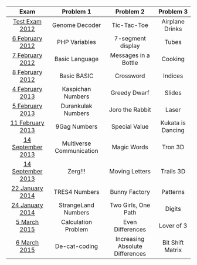 | Exam | Problem 1 | Problem 2 | Problem 3 |
| :-: | :-: | :-: | :-: |
| [Test Exam 2012](http://bgcoder.com/Contests/10/CSharp-Fundamentals-2011-2012-Part-2-Test-Exam) | Genome Decoder | Tic-Tac-Toe | Airplane Drinks |
| [6 February 2012](http://bgcoder.com/Contests/7/Telerik-Academy-Exam-2-6-Feb-2012) | PHP Variables | 7-segment display | Tubes |
| [7 February 2012](http://bgcoder.com/Contests/8/Telerik-Academy-Exam-2-7-Feb-2012) | Basic Language | Messages in a Bottle | Cooking |
| [8 February 2012](http://bgcoder.com/Contests/9/Telerik-Academy-Exam-2-8-Feb-2012) | Basic BASIC | Crossword | Indices |
| [4 February 2013](http://bgcoder.com/Contests/52/CSharp-Part-2-2012-2013-4-Feb-2013-Morning) | Kaspichan Numbers | Greedy Dwarf | Slides |
| [5 February 2013](http://bgcoder.com/Contests/54/CSharp-Part-2-2012-2013-5-Feb-2013) | Durankulak Numbers | Joro the Rabbit | Laser |
| [11 February 2013](http://bgcoder.com/Contests/55/CSharp-Part-2-2012-2013-11-Feb-2013) | 9Gag Numbers | Special Value | Kukata is Dancing |
| [14 September 2013](http://bgcoder.com/Contests/94/CSharp-Part-2-2013-2014-14-Sept-2013-Morning) | Multiverse Communication | Magic Words | Tron 3D |
| [14 September 2013](http://bgcoder.com/Contests/95/CSharp-Part-2-2013-2014-14-Sept-2013-Evening) | Zerg!!! | Moving Letters | Trails 3D |
| [22 January 2014](http://bgcoder.com/Contests/142/CSharp-Part-2-2013-2014-22-Jan-2014-Evening) | TRES4 Numbers | Bunny Factory | Patterns |
| [24 January 2014](http://bgcoder.com/Contests/143/CSharp-Part-2-2013-2014-24-Jan-2014-Evening) | StrangeLand Numbers | Two Girls, One Path | Digits |
| [5 March 2015](http://bgcoder.com/Contests/221/CSharp-Part-2-2015-2016-5-March-2015-Evening) | Calculation Problem | Even Differences | Lover of 3 |
| [6 March 2015](http://bgcoder.com/Contests/223/CSharp-Part-2-2015-2016-6-March-2015-Evening) | De-cat-coding | Increasing Absolute Differences | Bit Shift Matrix |